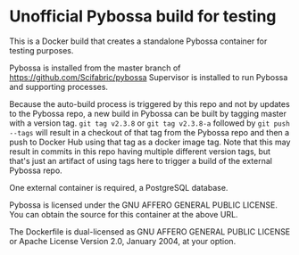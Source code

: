 # Unofficial Pybossa build for testing

This is a Docker build that creates a standalone Pybossa container for testing purposes.

Pybossa is installed from the master branch of https://github.com/Scifabric/pybossa
Supervisor is installed to run Pybossa and supporting processes.

Because the auto-build process is triggered by this repo and not by updates to the Pybossa repo, a new build in Pybossa can be built by tagging master with a version tag. `git tag v2.3.8` or `git tag v2.3.8-a` followed by `git push --tags` will result in a checkout of that tag from the Pybossa repo and then a push to Docker Hub using that tag as a docker image tag. Note that this may result in commits in this repo having multiple different version tags, but that's just an artifact of using tags here to trigger a build of the external Pybossa repo.

One external container is required, a PostgreSQL database.

Pybossa is licensed under the GNU AFFERO GENERAL PUBLIC LICENSE. You can obtain the source for this container at the above URL.

The Dockerfile is dual-licensed as GNU AFFERO GENERAL PUBLIC LICENSE or Apache License Version 2.0, January 2004, at your option.

